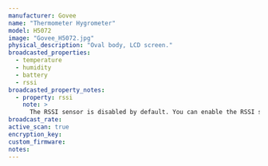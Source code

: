 ```yaml
---
manufacturer: Govee
name: "Thermometer Hygrometer"
model: H5072
image: "Govee_H5072.jpg"
physical_description: "Oval body, LCD screen."
broadcasted_properties:
  - temperature
  - humidity
  - battery
  - rssi
broadcasted_property_notes:
  - property: rssi
    note: >
      The RSSI sensor is disabled by default. You can enable the RSSI sensor by going to `configuration`, `integrations`, select `devices` on the BLE monitor integration tile and select your device. Click on the `+1 disabled entity` to show the disabled sensor and select the disabled entity. Finally, click on `Enable entity` to enable it. 
broadcast_rate:
active_scan: true
encryption_key:
custom_firmware:
notes:
---
```

